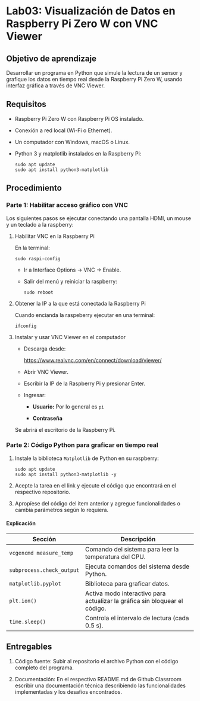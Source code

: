 # Lab03: Visualización de Datos en Raspberry Pi Zero W con VNC Viewer

## Objetivo de aprendizaje

Desarrollar un programa en Python que simule la lectura de un sensor y grafique los datos en tiempo real desde la Raspberry Pi Zero W, usando interfaz gráfica a través de VNC Viewer.

## Requisitos

* Raspberry Pi Zero W con Raspberry Pi OS instalado.

* Conexión a red local (Wi-Fi o Ethernet).

* Un computador con Windows, macOS o Linux.

* Python 3 y matplotlib instalados en la Raspberry Pi:

    ```
    sudo apt update
    sudo apt install python3-matplotlib
    ```

## Procedimiento

### Parte 1: Habilitar acceso gráfico con VNC

Los siguientes pasos se ejecutar conectando una pantalla HDMI, un mouse y un teclado a la raspberry:

1. Habilitar VNC en la Raspberry Pi

    En la terminal:

    ```
    sudo raspi-config
    ```

    * Ir a Interface Options → VNC → Enable.

    * Salir del menú y reiniciar la raspberry:

        ```
        sudo reboot
        ```

2. Obtener la IP a la que está conectada la Raspberry Pi

    Cuando encianda la raspeberry ejecutar en una terminal:

    ```
    ifconfig
    ```

3. Instalar y usar VNC Viewer en el computador

    * Descarga desde:

        https://www.realvnc.com/en/connect/download/viewer/

    * Abrir VNC Viewer.

    * Escribir la IP de la Raspberry Pi y presionar Enter.

    * Ingresar:

        * **Usuario:** Por lo general es  ```pi```

        * **Contraseña**

    Se abrirá el escritorio de la Raspberry Pi.

### Parte 2: Código Python para graficar en tiempo real

1. Instale la biblioteca ```Matplotlib``` de Python en su raspberry:

    ```
    sudo apt update
    sudo apt install python3-matplotlib -y
    ```

2. Acepte la tarea en el link y ejecute el código que encontrará en el respectivo repositorio.

3. Apropíese del código del ítem anterior y agregue funcionalidades o cambia parámetros según lo requiera.

#### Explicación

| Sección                | Descripción                                                             |
|------------------------|-------------------------------------------------------------------------|
| `vcgencmd measure_temp` | Comando del sistema para leer la temperatura del CPU.                   |
| `subprocess.check_output` | Ejecuta comandos del sistema desde Python.                              |
| `matplotlib.pyplot`    | Biblioteca para graficar datos.                                         |
| `plt.ion()`            | Activa modo interactivo para actualizar la gráfica sin bloquear el código. |
| `time.sleep()`         | Controla el intervalo de lectura (cada 0.5 s).                          |



## Entregables

1. Código fuente: Subir al repositorio el archivo Python con el código completo del programa.

2. Documentación: En el respectivo README.md de Github Classroom escribir una documentación técnica describiendo las funcionalidades implementadas y los desafíos encontrados.

